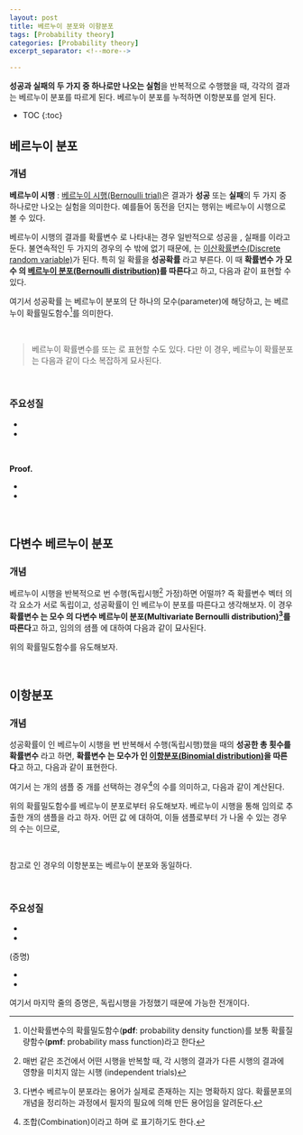 ```yaml
---
layout: post
title: 베르누이 분포와 이항분포
tags: [Probability theory]
categories: [Probability theory]
excerpt_separator: <!--more-->

---
```


**성공과 실패의 두 가지 중 하나로만 나오는 실험**을 반복적으로 수행했을 때, 각각의 결과는 베르누이 분포를 따르게 된다. 베르누이 분포를 누적하면 이항분포를 얻게 된다. 
<!--more-->

* TOC
{:toc}


## 베르누이 분포
### 개념

**베르누이 시행**
: [베르누이 시행(Bernoulli trial)](https://en.wikipedia.org/wiki/Bernoulli_trial)은 결과가 **성공** 또는 **실패**의 두 가지 중 하나로만 나오는 실험을 의미한다. 예를들어 동전을 던지는 행위는 베르누이 시행으로 볼 수 있다. 

베르누이 시행의 결과를 확률변수 <span><script type="math/tex">X</script></span>로 나타내는 경우 일반적으로 성공을 <span><script type="math/tex">X=1</script></span>, 실패를 <span><script type="math/tex">X=0</script></span> 이라고 둔다. 불연속적인 두 가지의 경우의 수 밖에 없기 때문에, <span><script type="math/tex">X</script></span>는 [이산확률변수(Discrete random variable)](https://en.wikipedia.org/wiki/Random_variable#Discrete_random_variable)가 된다. 특히 <span><script type="math/tex">X=1</script></span>일 확률을 **성공확률** <span><script type="math/tex">\theta</script></span>라고 부른다. 이 때 **확률변수 <span><script type="math/tex">X</script></span>가 모수 <span><script type="math/tex">\theta</script></span>의 [베르누이 분포(Bernoulli distribution)](https://en.wikipedia.org/wiki/Bernoulli_distribution)를 따른다**고 하고, 다음과 같이 표현할 수 있다. 

<div class="math"><script type="math/tex; mode=display">
X \sim \mathbf{Bern} (\theta)
</script></div>

<div class="math"><script type="math/tex; mode=display">
\mathbf{Bern} (x; \theta) 
= \theta^x (1-\theta)^ {1-x} 
= \begin{cases}
\theta & \text{if} ~ x = 1\\
1 - \theta & \text{if} ~ x = 0
\end{cases}
</script></div>

여기서 성공확률 <span><script type="math/tex">\theta</script></span>는 베르누이 분포의 단 하나의 모수(parameter)에 해당하고, <span><script type="math/tex">\mathbf{Bern}(x; \theta)</script></span>는 베르누이 확률밀도함수[^pdf]를 의미한다. 

[^pdf]: 이산확률변수의 확률밀도함수(**pdf**: probability density function)를 보통 확률질량함수(**pmf**: probability mass function)라고 한다

<div class="math"><script type="math/tex; mode=display">
\begin{aligned}
\mathbf{Bern}(x; \theta) &\equiv \Pr[X=x] \\
\theta &\equiv \Pr[X=1]
\end{aligned}
</script></div>

<br/>

> 베르누이 확률변수를 <span><script type="math/tex">X = 1</script></span> 또는 <span><script type="math/tex">X=-1</script></span> 로 표현할 수도 있다. 다만 이 경우, 베르누이 확률분포는 다음과 같이 다소 복잡하게 묘사된다. 
><div class="math"><script type="math/tex; mode=display">
\mathbf{Bern} (x; \theta) = \theta^{(1+x)/2} (1-\theta)^{(1-x)/2}
></script></div>

<br/>

### 주요성질
* <span><script type="math/tex">\mathbf{E}[X] = \theta</script></span>
* <span><script type="math/tex">\mathbf{Var} [X] = \theta (1-\theta)</script></span>

<br/>
  
**Proof.**
* <span><script type="math/tex">\mathbf{E}[X] = 1 \cdot \Pr[X=1] + 0 \cdot \Pr[X=0] = 1 \cdot \theta + 0 \cdot (1-\theta) = \theta</script></span>
* <span><script type="math/tex">\mathbf{Var}[X] = \mathbf{E} \left[ (X-\mathbf{E}[X])^2 \right]</script></span> <span><script type="math/tex">= (1-\theta)^2 \cdot \theta + (0-\theta)^2 \cdot (1-\theta)</script></span> <span><script type="math/tex">= \theta (1-\theta)</script></span>


<br/>

## 다변수 베르누이 분포

### 개념
베르누이 시행을 반복적으로 <span><script type="math/tex">n</script></span>번 수행(독립시행[^iid] 가정)하면 어떨까? 즉 확률변수 벡터 <span><script type="math/tex">\mathbf{X} = (X_1, \cdots, X_n) \in \mathbb{R}^n</script></span>의 각 요소가 서로 독립이고, 성공확률이  <span><script type="math/tex">\boldsymbol{\theta} = (\theta_1, \cdots, \theta_n)</script></span>인 베르누이 분포를 따른다고 생각해보자. 이 경우 **확률변수 <span><script type="math/tex">\mathbf{X}</script></span>는 모수 <span><script type="math/tex">\boldsymbol{\theta}</script></span>의 다변수 베르누이 분포(Multivariate Bernoulli distribution)[^mbd]를 따른다**고 하고, 임의의 샘플 <span><script type="math/tex">\mathbf{x} = (x_1, \cdots, x_n)</script></span>에 대하여 다음과 같이 묘사된다. 

[^iid]: 매번 같은 조건에서 어떤 시행을 반복할 때, 각 시행의 결과가 다른 시행의 결과에 영향을 미치지 않는 시행 (independent trials)

[^mbd]: 다변수 베르누이 분포라는 용어가 실제로 존재하는 지는 명확하지 않다. 확률분포의 개념을 정리하는 과정에서 필자의 필요에 의해 만든 용어임을 알려둔다.

<div class="math"><script type="math/tex; mode=display">
\mathbf{X} = (X_1, \cdots, X_n) \sim \left( \mathbf{Bern}(\theta_1), \cdots, \mathbf{Bern}(\theta_n) \right) \overset{\text{let}}{=} \mathbf{Bern}_n (\boldsymbol{\theta})
</script></div>

<div class="math"><script type="math/tex; mode=display">
\mathbf{Bern}_n (\mathbf{x}; \boldsymbol{\theta}) = \prod^n_{i=1} \theta_i^{x_i} (1 - \theta_i)^{1 - x_i}
</script></div>


위의 확률밀도함수를 유도해보자. 

<div class="math"><script type="math/tex; mode=display">
\begin{aligned}
\mathbf{Bern}_n (\mathbf{x};\boldsymbol{\theta})
&= \Pr[\mathbf{X}=\mathbf{x}] \\
&= \Pr[X_1=x_1] \cdots \Pr[X_n=x_n] \\
&= \mathbf{Bern}(x_1; \theta_1) \cdots \mathbf{Bern}(x_n; \theta_n) \\
&= \theta_1^{x_1} (1 - \theta_1)^{1-x_1} \cdots \theta_n^{x_n} (1 - \theta_n)^{1-x_n} \\
&= \prod^n_{i=1} \theta_i^{x_i} (1 - \theta_i)^{1 - x_i}
\end{aligned}
</script></div>


<br/>

## 이항분포

### 개념

성공확률이 <span><script type="math/tex">\theta</script></span>인 베르누이 시행을 <span><script type="math/tex">n</script></span>번 반복해서 수행(독립시행)했을 때의 **성공한 총 횟수를 확률변수** <span><script type="math/tex">Y</script></span>라고 하면, **확률변수 <span><script type="math/tex">Y</script></span>는 모수가 <span><script type="math/tex">(n, \theta)</script></span>인 [이항분포(Binomial distribution)](https://en.wikipedia.org/wiki/Binomial_distribution)을 따른다**고 하고, 다음과 같이 표현한다. 

<div class="math"><script type="math/tex; mode=display">
Y = \sum_{i=1}^n X_i \sim \mathbf{Bin} (n, \theta)
</script></div>

<div class="math"><script type="math/tex; mode=display">
\mathbf{Bin} (y; n,\theta) = \dbinom{n}{y} ~\theta^y (1-\theta)^{n-y}
</script></div>

여기서 <span><script type="math/tex">\binom{n}{y}</script></span>는 <span><script type="math/tex">n</script></span>개의 샘플 중 <span><script type="math/tex">y</script></span>개를 선택하는 경우[^comb]의 수를 의미하고, 다음과 같이 계산된다. 
<div class="math"><script type="math/tex; mode=display">\binom{n}{y} = \frac{n!}{y! (n-y)!}</script></div>

위의 확률밀도함수를 베르누이 분포로부터 유도해보자. 베르누이 시행을 통해 임의로 추출한 <span><script type="math/tex">n</script></span>개의 샘플을  <span><script type="math/tex">(x_1 \cdots x_n)</script></span>라고 하자. 어떤 값 <span><script type="math/tex">y</script></span>에 대하여, 이들 샘플로부터 <span><script type="math/tex">\sum_i x_i = y</script></span> 가 나올 수 있는 경우의 수는 <span><script type="math/tex">\binom{n}{y}</script></span> 이므로,

[^comb]: 조합(Combination)이라고 하며 <span><script type="math/tex">{_n}\mathbf{C}_y</script></span> 로 표기하기도 한다.

<div class="math"><script type="math/tex; mode=display">
\begin{aligned}
\mathbf{Bin}(y; n, \theta) 
&= \Pr[Y=y] \\
&= \Pr \left[ \sum_{i=1}^n X_i = y \right] \\
&= \binom{n}{y} ~\Pr \left[x_1, \cdots, x_n  \right] \\
&= \binom{n}{y} \prod^n_{i=1} \Pr[X_i=x_i] \\
&= \binom{n}{y} \prod^n_{i=1} \mathbf{Bern} (x_i; \theta) \\
&= \binom{n}{y} \prod^n_{i=1} \theta^{x_i} (1-\theta)^{1-x_i} \\
&= \binom{n}{y} ~\theta^{y} (1-\theta)^{n-y} 
\end{aligned}
</script></div>

<br/>

참고로 <span><script type="math/tex">n=1</script></span>인 경우의 이항분포는 베르누이 분포와 동일하다. 

<div class="math"><script type="math/tex; mode=display">
\mathbf{Bin}(1, \theta) = \mathbf{Bern}(\theta)
</script></div>

<br/>

### 주요성질

* <span><script type="math/tex">\mathbf{E}[Y] = n \theta</script></span>
* <span><script type="math/tex">\mathbf{Var}[Y] = n \theta(1-\theta)</script></span>


(증명)
* <span><script type="math/tex">\mathbf{E} [Y] = \mathbf{E} \left[ \sum_i X_i \right]</script></span> <span><script type="math/tex">= \sum_i \mathbf{E} [X_i] = n \theta</script></span>
* <span><script type="math/tex">\mathbf{Var} [Y] = \mathbf{Var} \left[ \sum_i X_i \right]</script></span> <span><script type="math/tex">= \sum_i \mathbf{Var} [X_i] = n \theta(1-\theta)</script></span>

여기서 마지막 줄의 증명은, 독립시행을 가정했기 때문에 가능한 전개이다. 

